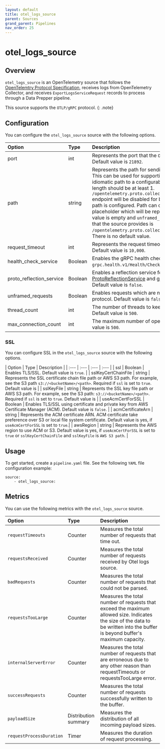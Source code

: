 ```yaml
---
layout: default
title: otel_logs_source
parent: Sources
grand_parent: Pipelines
nav_order: 25
---
```


# otel_logs_source

## Overview

`otel_logs_source` is an OpenTelemetry source that follows the [OpenTelemtry Protocol Specification](https://github.com/open-telemetry/oteps/blob/master/text/0035-opentelemetry-protocol.md), receives logs from OpenTelemetry Collector, and receives `ExportLogsServiceRequest` records to process through a Data Prepper pipeline.

This source supports the `OTLP/gRPC` protocol.
{: .note}

## Configuration

You can configure the `otel_logs_source` source with the following options. 

| Option | Type | Description |
| :--- | :--- | :--- |
| port | int | Represents the port that the `OTel logs source` is running on. Default value is `21892`. |
| path | string | Represents the path for sending unframed HTTP requests. This can be used for supporting unframed gRPC with HTTP idiomatic path to a configurable path. It should start with `/` and length should be at least 1. `/opentelemetry.proto.collector.logs.v1.LogsService/Export` endpoint will be disabled for both gRPC and HTTP requests if path is configured. Path can contain `${pipelineName}` placeholder which will be replaced with pipeline name.  If the value is empty and `unframed_requests` is `true`, then the path that the source provides is `/opentelemetry.proto.collector.logs.v1.LogsService/Export`. There is no default value. | 
| request_timeout | int | Represents the request timeout duration in milliseconds. Default value is `10,000`. |
| health_check_service | Boolean | Enables the gRPC health check service under `grpc.health.v1/Health/Check`. Default value is `false`. |
| proto_reflection_service | Boolean | Enables a reflection service for Protobuf services (see [ProtoReflectionService](https://grpc.github.io/grpc-java/javadoc/io/grpc/protobuf/services/ProtoReflectionService.html) and [gRPC reflection](https://github.com/grpc/grpc-java/blob/master/documentation/server-reflection-tutorial.md) documents). Default value is `false`. |
| unframed_requests | Boolean | Enables requests which are not framed using the gRPC wire protocol. Default value is `false`.|
| thread_count  | int | The number of threads to keep in the `ScheduledThreadPool`. Default value is `500`. |
| max_connection_count | int | The maximum number of open connections allowed. Default value is `500`. |

### SSL

You can configure SSL in the `otel_logs_source` source with the following options.

| Option | Type | Description |
| :--- | :--- | :--- | :--- |
| ssl | Boolean | Enables TLS/SSL. Default value is `true`. |
| sslKeyCertChainFile | string | Represents the SSL certificate chain file path or AWS S3 path. For example, see the S3 path `s3://<bucketName>/<path>`. Required if `ssl` is set to `true`. Default value is |
| sslKeyFile | string | Represents the SSL key file path or AWS S3 path. For example, see the S3 path: `s3://<bucketName>/<path>`. Required if `ssl` is set to `true`. Default value is |
| useAcmCertForSSL | Boolean | Enables TLS/SSL using certificate and private key from AWS Certificate Manager (ACM). Default value is `false`. |
| acmCertificateArn | string | Represents the ACM certificate ARN. ACM certificate take preference over S3 or local file system certificate. Default value is yes, if `useAcmCertForSSL` is set to `true`.|
| awsRegion | string | Represents the AWS region to use ACM or S3. Default value is yes, if `useAcmCertForSSL` is set to `true` or `sslKeyCertChainFile` and `sslKeyFile` is `AWS S3 path`. |

## Usage

To get started, create a `pipeline.yaml` file. See the following `YAML` file configuration example:

```
source:
    - otel_logs_source:
```

## Metrics

You can use the following metrics with the `otel_logs_source` source.

| Option | Type | Description |
| :--- | :--- | :--- | 
| `requestTimeouts` | Counter | Measures the total number of requests that time out. | 
| `requestsReceived` | Counter | Measures the total number of requests received by Otel logs source. |
| `badRequests` | Counter | Measures the total number of requests that could not be parsed. |
| `requestsTooLarge` | Counter | Measures the total number of requests that exceed the maximum allowed size. Indicates the size of the data to be written into the buffer is beyond buffer's maximum capacity. |
| `internalServerError` | Counter | Measures the total number of requests that are erroneous due to any other reason than requestTimeouts or requestsTooLarge error. |
| `successRequests` | Counter | Measures the total number of requests successfully written to the buffer. |
| `payloadSize` | Distribution summary | Measures the distribution of all incoming payload sizes. |
| `requestProcessDuration` | Timer | Measures the duration of request processing. |
